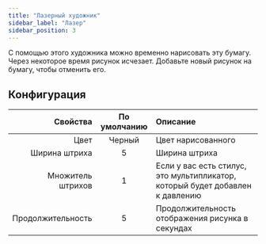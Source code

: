 ```yaml
---
title: "Лазерный художник"
sidebar_label: "Лазер"
sidebar_position: 3
---
```



С помощью этого художника можно временно нарисовать эту бумагу. Через некоторое время рисунок исчезает. Добавьте новый рисунок на бумагу, чтобы отменить его.

## Конфигурация

|          Свойства | По умолчанию | Описание                                                                      |
| -----------------:|:------------:|:----------------------------------------------------------------------------- |
|              Цвет |    Черный    | Цвет нарисованного                                                            |
|     Ширина штриха |      5       | Ширина штриха                                                                 |
| Множитель штрихов |      1       | Если у вас есть стилус, это мультипликатор, который будет добавлен к давлению |
| Продолжительность |      5       | Продолжительность отображения рисунка в секундах                              |
